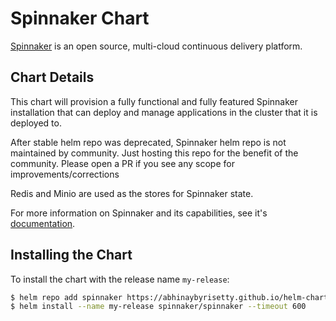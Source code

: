 # Spinnaker Chart

[Spinnaker](http://spinnaker.io/) is an open source, multi-cloud continuous delivery platform.

## Chart Details
This chart will provision a fully functional and fully featured Spinnaker installation
that can deploy and manage applications in the cluster that it is deployed to.

After stable helm repo was deprecated, Spinnaker helm repo is not maintained by community.
Just hosting this repo for the benefit of the community. Please open a PR if you see any
scope for improvements/corrections

Redis and Minio are used as the stores for Spinnaker state.

For more information on Spinnaker and its capabilities, see it's [documentation](http://www.spinnaker.io/docs).

## Installing the Chart

To install the chart with the release name `my-release`:

```bash
$ helm repo add spinnaker https://abhinaybyrisetty.github.io/helm-charts/
$ helm install --name my-release spinnaker/spinnaker --timeout 600
```

